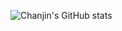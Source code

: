 ![Chanjin's GitHub stats](https://github-readme-stats.vercel.app/api?username=ckswls147&show_icons=true&theme=radical)
